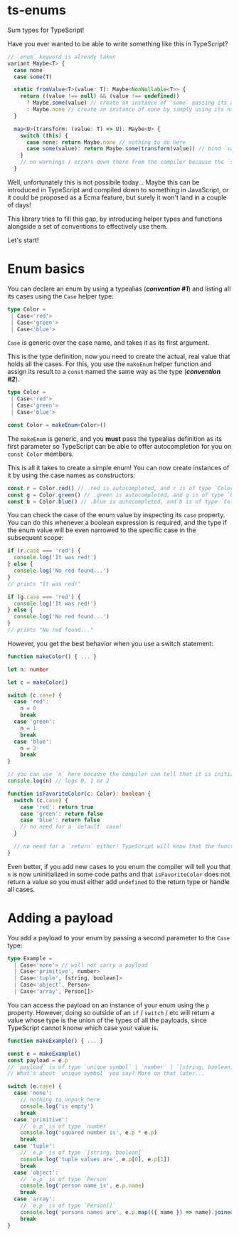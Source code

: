 # ts-enums

Sum types for TypeScript!

Have you ever wanted to be able to write something like this in TypeScript?

```typescript
// `enum` keyword is already taken
variant Maybe<T> {
  case none
  case some(T)

  static fromValue<T>(value: T): Maybe<NonNullable<T>> {
    return ((value !== null) && (value !== undefined))
      ? Maybe.some(value) // create an instance of `some` passing its argument(s)
      : Maybe.none // create an instance of none by simply using its name
  }

  map<U>(transform: (value: T) => U): Maybe<U> {
    switch (this) {
      case none: return Maybe.none // nothing to do here
      case some(value): return Maybe.some(transform(value)) // bind `value` to what's inside this `this`, and value will be of type `T`
    }
    // no warnings / errors down there from the compiler because the `switch` is exhaustive
  }
```

Well, unfortunately this is not possibile today... Maybe this can be introduced in TypeScript and compiled down to something in JavaScript, or it could be proposed as a Ecma feature, but surely it won't land in a couple of days!

This library tries to fill this gap, by introducing helper types and functions alongside a set of conventions to effectively use them.

Let's start!

# Enum basics

You can declare an enum by using a typealias (**_convention #1_**) and listing all its cases using the `Case` helper type:

```typescript
type Color =
 | Case<'red'>
 | Case<'green'>
 | Case<'blue'>
```

`Case` is generic over the case name, and takes it as its first argument.

This is the type definition, now you need to create the actual, real value that holds all the cases. For this, you use the `makeEnum` helper function and assign its result to a `const` named the same way as the type (**_convention #2_**).

```typescript
type Color =
 | Case<'red'>
 | Case<'green'>
 | Case<'blue'>

const Color = makeEnum<Color>()
```

The `makeEnum` is generic, and you **must** pass the typealias definition as its first parameter so TypeScript can be able to offer autocompletion for you on `const Color` members.

This is all it takes to create a simple enum! You can now create instances of it by using the case names as constructors:

```typescript
const r = Color.red() // .red is autocompleted, and r is of type `Color`
const g = Color.green() // .green is autocompleted, and g is of type `Color`
const b = Color.blue() // .blue is autocompleted, and b is of type `Color`
```

You can check the case of the enum value by inspecting its `case` property. You can do this whenever a boolean expression is required, and the type if the enum value will be even narrowed to the specific case in the subsequent scope:

```typescript
if (r.case === 'red') {
  console.log('It was red!')
} else {
  console.log('No red found...')
}
// prints "It was red!"

if (g.case === 'red') {
  console.log('It was red!')
} else {
  console.log('No red found...')
}
// prints "No red found..."
```

However, you get the best behavior when you use a switch statement:

```typescript
function makeColor() { ... }

let n: number

let c = makeColor()

switch (c.case) {
  case 'red':
    n = 0
    break
  case 'green':
    n = 1
    break
  case 'blue':
    n = 2
    break
}

// you can use `n` here because the compiler can tell that it is initialized
console.log(n) // logs 0, 1 or 2

function isFavoriteColor(c: Color): boolean {
  switch (c.case) {
    case 'red': return true
    case 'green': return false
    case 'blue': return false
    // no need for a `default` case!
  }

  // no need for a `return` either! TypeScript will know that the function will return from one of the `switch` cases
}
```

Even better, if you add new cases to you enum the compiler will tell you that `n` is now uninitialized in some code paths and that `isFavoriteColor` does not return a value so you must either add `undefined` to the return type or handle all cases.

# Adding a payload

You add a payload to your enum by passing a second parameter to the `Case` type:

```typescript
type Example =
  | Case<'none'> // will not carry a payload
  | Case<'primitive', number>
  | Case<'tuple', [string, boolean]>
  | Case<'object', Person>
  | Case<'array', Person[]>
```

You can access the payload on an instance of your enum using the `p` property. However, doing so outside of an `if` / `switch` / etc will return a value whose type is the union of the types of all the payloads, since TypeScript cannot knonw which case your value is.

```typescript
function makeExample() { ... }

const e = makeExample()
const payload = e.p
// `payload` is of type `unique symbol` | `number` | `[string, boolean]` | `Person` | `Person[]`
// What's about `unique symbol` you say? More on that later...

switch (e.case) {
  case 'none':
    // nothing to unpack here
    console.log('is empty')
    break
  case 'primitive':
    // `e.p` is of type `number`
    console.log('squared number is', e.p * e.p)
    break
  case 'tuple':
    // `e.p` is of type `[string, boolean]`
    console.log('tuple values are', e.p[0], e.p[1])
    break
  case 'object':
    // `e.p` is of type `Person`
    console.log('person name is', e.p.name)
    break
  case 'array':
    // `e.p` is of type `Person[]`
    console.log('persons names are', e.p.map(({ name }) => name).joined(', '))
    break
}
```